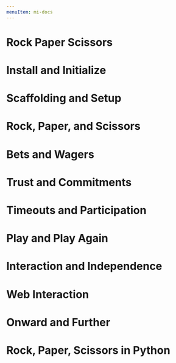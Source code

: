 ```yaml
---
menuItem: mi-docs
---
```


# Rock Paper Scissors

# Install and Initialize

# Scaffolding and Setup

# Rock, Paper, and Scissors

# Bets and Wagers

# Trust and Commitments

# Timeouts and Participation

# Play and Play Again

# Interaction and Independence

# Web Interaction

# Onward and Further

# Rock, Paper, Scissors in Python